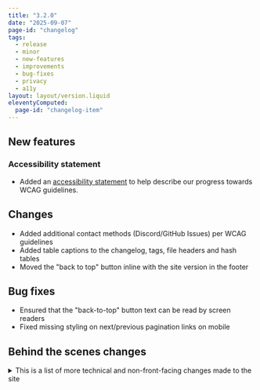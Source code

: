 ```yaml
---
title: "3.2.0"
date: "2025-09-07"
page-id: "changelog"
tags: 
  - release
  - minor
  - new-features
  - improvements
  - bug-fixes
  - privacy
  - a11y
layout: layout/version.liquid
eleventyComputed:
  page-id: "changelog-item"
---
```


## New features
### Accessibility statement
- Added an [accessibility statement](/accessibility/) to help describe our progress towards WCAG guidelines.

## Changes
- Added additional contact methods (Discord/GitHub Issues) per WCAG guidelines
- Added table captions to the changelog, tags, file headers and hash tables
- Moved the "back to top" button inline with the site version in the footer

## Bug fixes
- Ensured that the "back-to-top" button text can be read by screen readers
- Fixed missing styling on next/previous pagination links on mobile

## Behind the scenes changes
<details>
<summary>This is a list of more technical and non-front-facing changes made to the site  </summary>

### Changes/improvements
- Updated 11ty to latest version [3.1.2](https://github.com/11ty/eleventy/releases/tag/v3.1.2)
- Updated Bootstrap SCSS to the latest version [5.3.4](https://github.com/twbs/bootstrap/releases/tag/v5.3.4)
- Updated Bootstrap icons to the latest version [1.13.1](https://github.com/twbs/icons/releases/tag/v1.13.1)
- Fixed an issue where the H1 tag was not the first tag on a page
- Fixed the link color on changelog items

</details>